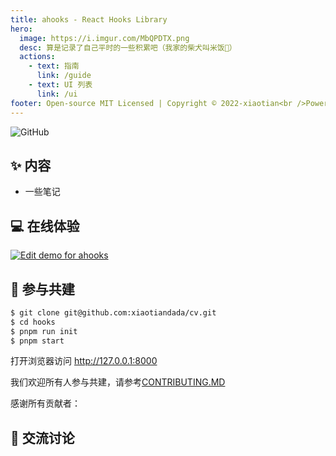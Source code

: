 ```yaml
---
title: ahooks - React Hooks Library
hero:
  image: https://i.imgur.com/MbQPDTX.png
  desc: 算是记录了自己平时的一些积累吧（我家的柴犬叫米饭🍚）
  actions:
    - text: 指南
      link: /guide
    - text: UI 列表
      link: /ui
footer: Open-source MIT Licensed | Copyright © 2022-xiaotian<br />Powered by [dumi](https://d.umijs.org)
---
```


![GitHub](https://img.shields.io/github/license/alibaba/hooks)

## ✨ 内容

- 一些笔记

## 💻 在线体验

[![Edit demo for ahooks](https://codesandbox.io/static/img/play-codesandbox.svg)](https://command-cv.vercel.app/)

## 🤝 参与共建

```bash
$ git clone git@github.com:xiaotiandada/cv.git
$ cd hooks
$ pnpm run init
$ pnpm start
```

打开浏览器访问 http://127.0.0.1:8000

我们欢迎所有人参与共建，请参考[CONTRIBUTING.MD](https://github.com/alibaba/hooks/blob/master/CONTRIBUTING.zh-CN.MD)

感谢所有贡献者：

<!-- <a href="https://github.com/xiaotiandada/cv/graphs/contributors">
  <img src="https://opencollective.com/ahooks/contributors.svg?width=960&button=false" alt="contributors" />
</a> -->

## 👥 交流讨论

<!-- <img src="https://user-images.githubusercontent.com/12526493/141303172-68f25577-c7b7-4ff7-bdff-25fd0f4d5214.JPG" width="300" /> -->

[1]: https://www.npmjs.com/package/ahooks
[2]: https://npmjs.org/package/ahooks
[image-1]: https://img.shields.io/npm/v/ahooks.svg?style=flat
[image-2]: https://img.shields.io/npm/dm/ahooks.svg?style=flat
